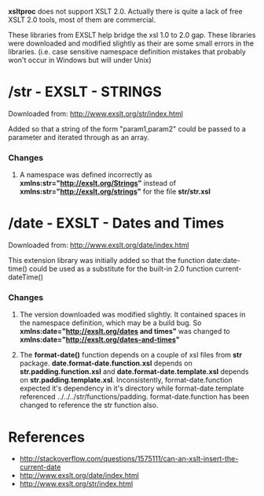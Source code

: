 
**xsltproc** does not support XSLT 2.0. Actually there is quite a lack of free XSLT 2.0 tools, most of them are commercial.

These libraries from EXSLT help bridge the xsl 1.0 to 2.0 gap. These libraries were downloaded and modified slightly as their are some small errors in the libraries. (i.e. case sensitive namespace definition mistakes that probably won't occur in Windows but will under Unix)

# /str - EXSLT - STRINGS #

Downloaded from: http://www.exslt.org/str/index.html

Added so that a string of the form "param1,param2" could be passed to a parameter and iterated through as an array.

### Changes ###

1. A namespace was defined incorrectly as **xmlns:str="http://exslt.org/Strings"** instead of **xmlns:str="http://exslt.org/strings"** for the file **str/str.xsl**

# /date - EXSLT - Dates and Times #

Downloaded from: http://www.exslt.org/date/index.html

This extension library was initially added so that the function date:date-time() could be used as a substitute for the built-in 2.0 function current-dateTime()

### Changes ###
1. The version downloaded was modified slightly. It contained spaces
in the namespace definition, which may be a build bug.  So **xmlns:date="http://exslt.org/dates and times"** was changed to **xmlns:date="http://exslt.org/dates-and-times"**

2. The **format-date()** function depends on a couple of xsl files from **str** package. **date.format-date.function.xsl** depends on **str.padding.function.xsl** and **date.format-date.template.xsl** depends on **str.padding.template.xsl**. Inconsistently, format-date.function expected it's dependency in it's directory while format-date.template referenced ../../../str/functions/padding.  format-date.function has been changed to reference the str function also. 

# References #
- http://stackoverflow.com/questions/1575111/can-an-xslt-insert-the-current-date
- http://www.exslt.org/date/index.html
- http://www.exslt.org/str/index.html
